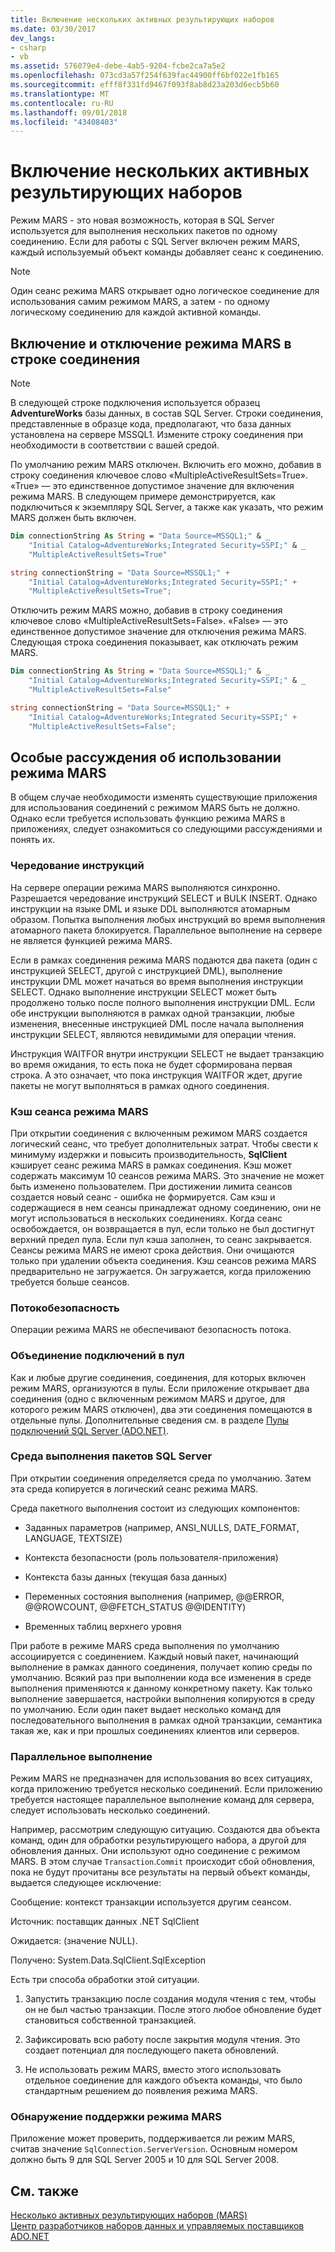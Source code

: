 ```yaml
---
title: Включение нескольких активных результирующих наборов
ms.date: 03/30/2017
dev_langs:
- csharp
- vb
ms.assetid: 576079e4-debe-4ab5-9204-fcbe2ca7a5e2
ms.openlocfilehash: 073cd3a57f254f639fac44900ff6bf022e1fb165
ms.sourcegitcommit: efff8f331fd9467f093f8ab8d23a203d6ecb5b60
ms.translationtype: MT
ms.contentlocale: ru-RU
ms.lasthandoff: 09/01/2018
ms.locfileid: "43408403"
---
```

# <a name="enabling-multiple-active-result-sets"></a>Включение нескольких активных результирующих наборов
Режим MARS - это новая возможность, которая в SQL Server используется для выполнения нескольких пакетов по одному соединению. Если для работы с SQL Server включен режим MARS, каждый используемый объект команды добавляет сеанс к соединению.  
  
> [!NOTE]
>  Один сеанс режима MARS открывает одно логическое соединение для использования самим режимом MARS, а затем - по одному логическому соединению для каждой активной команды.  
  
## <a name="enabling-and-disabling-mars-in-the-connection-string"></a>Включение и отключение режима MARS в строке соединения  
  
> [!NOTE]
>  В следующей строке подключения используется образец **AdventureWorks** базы данных, в состав SQL Server. Строки соединения, представленные в образце кода, предполагают, что база данных установлена на сервере MSSQL1. Измените строку соединения при необходимости в соответствии с вашей средой.  
  
 По умолчанию режим MARS отключен. Включить его можно, добавив в строку соединения ключевое слово «MultipleActiveResultSets=True». «True» — это единственное допустимое значение для включения режима MARS. В следующем примере демонстрируется, как подключиться к экземпляру SQL Server, а также как указать, что режим MARS должен быть включен.  
  
```vb  
Dim connectionString As String = "Data Source=MSSQL1;" & _  
    "Initial Catalog=AdventureWorks;Integrated Security=SSPI;" & _  
    "MultipleActiveResultSets=True"  
```  
  
```csharp  
string connectionString = "Data Source=MSSQL1;" +   
    "Initial Catalog=AdventureWorks;Integrated Security=SSPI;" +  
    "MultipleActiveResultSets=True";  
```  
  
 Отключить режим MARS можно, добавив в строку соединения ключевое слово «MultipleActiveResultSets=False». «False» — это единственное допустимое значение для отключения режима MARS. Следующая строка соединения показывает, как отключать режим MARS.  
  
```vb  
Dim connectionString As String = "Data Source=MSSQL1;" & _  
    "Initial Catalog=AdventureWorks;Integrated Security=SSPI;" & _  
    "MultipleActiveResultSets=False"  
```  
  
```csharp  
string connectionString = "Data Source=MSSQL1;" +   
    "Initial Catalog=AdventureWorks;Integrated Security=SSPI;" +  
    "MultipleActiveResultSets=False";  
```  
  
## <a name="special-considerations-when-using-mars"></a>Особые рассуждения об использовании режима MARS  
 В общем случае необходимости изменять существующие приложения для использования соединений с режимом MARS быть не должно. Однако если требуется использовать функцию режима MARS в приложениях, следует ознакомиться со следующими рассуждениями и понять их.  
  
### <a name="statement-interleaving"></a>Чередование инструкций  
 На сервере операции режима MARS выполняются синхронно. Разрешается чередование инструкций SELECT и BULK INSERT. Однако инструкции на языке DML и языке DDL выполняются атомарным образом. Попытка выполнения любых инструкций во время выполнения атомарного пакета блокируется. Параллельное выполнение на сервере не является функцией режима MARS.  
  
 Если в рамках соединения режима MARS подаются два пакета (один с инструкцией SELECT, другой с инструкцией DML), выполнение инструкции DML может начаться во время выполнения инструкции SELECT. Однако выполнение инструкции SELECT может быть продолжено только после полного выполнения инструкции DML. Если обе инструкции выполняются в рамках одной транзакции, любые изменения, внесенные инструкцией DML после начала выполнения инструкции SELECT, являются невидимыми для операции чтения.  
  
 Инструкция WAITFOR внутри инструкции SELECT не выдает транзакцию во время ожидания, то есть пока не будет сформирована первая строка. А это означает, что пока инструкция WAITFOR ждет, другие пакеты не могут выполняться в рамках одного соединения.  
  
### <a name="mars-session-cache"></a>Кэш сеанса режима MARS  
 При открытии соединения с включенным режимом MARS создается логический сеанс, что требует дополнительных затрат. Чтобы свести к минимуму издержки и повысить производительность, **SqlClient** кэширует сеанс режима MARS в рамках соединения. Кэш может содержать максимум 10 сеансов режима MARS. Это значение не может быть изменено пользователем. При достижении лимита сеансов создается новый сеанс - ошибка не формируется. Сам кэш и содержащиеся в нем сеансы принадлежат одному соединению, они не могут использоваться в нескольких соединениях. Когда сеанс освобождается, он возвращается в пул, если только не был достигнут верхний предел пула. Если пул кэша заполнен, то сеанс закрывается. Сеансы режима MARS не имеют срока действия. Они очищаются только при удалении объекта соединения. Кэш сеансов режима MARS предварительно не загружается. Он загружается, когда приложению требуется больше сеансов.  
  
### <a name="thread-safety"></a>Потокобезопасность  
 Операции режима MARS не обеспечивают безопасность потока.  
  
### <a name="connection-pooling"></a>Объединение подключений в пул  
 Как и любые другие соединения, соединения, для которых включен режим MARS, организуются в пулы. Если приложение открывает два соединения (одно с включенным режимом MARS и другое, для которого режим MARS отключен), два эти соединения помещаются в отдельные пулы. Дополнительные сведения см. в разделе [Пулы подключений SQL Server (ADO.NET)](../../../../../docs/framework/data/adonet/sql-server-connection-pooling.md).  
  
### <a name="sql-server-batch-execution-environment"></a>Среда выполнения пакетов SQL Server  
 При открытии соединения определяется среда по умолчанию. Затем эта среда копируется в логический сеанс режима MARS.  
  
 Среда пакетного выполнения состоит из следующих компонентов:  
  
-   Заданных параметров (например, ANSI_NULLS, DATE_FORMAT, LANGUAGE, TEXTSIZE)  
  
-   Контекста безопасности (роль пользователя-приложения)  
  
-   Контекста базы данных (текущая база данных)  
  
-   Переменных состояния выполнения (например, @@ERROR, @@ROWCOUNT, @@FETCH_STATUS @@IDENTITY)  
  
-   Временных таблиц верхнего уровня  
  
 При работе в режиме MARS среда выполнения по умолчанию ассоциируется с соединением. Каждый новый пакет, начинающий выполнение в рамках данного соединения, получает копию среды по умолчанию. Всякий раз при выполнении кода все изменения в среде выполнения применяются к данному конкретному пакету. Как только выполнение завершается, настройки выполнения копируются в среду по умолчанию. Если один пакет выдает несколько команд для последовательного выполнения в рамках одной транзакции, семантика такая же, как и при прошлых соединениях клиентов или серверов.  
  
### <a name="parallel-execution"></a>Параллельное выполнение  
 Режим MARS не предназначен для использования во всех ситуациях, когда приложению требуется несколько соединений. Если приложению требуется настоящее параллельное выполнение команд для сервера, следует использовать несколько соединений.  
  
 Например, рассмотрим следующую ситуацию. Создаются два объекта команд, один для обработки результирующего набора, а другой для обновления данных. Они используют одно соединение с режимом MARS. В этом случае `Transaction`.`Commit` происходит сбой обновления, пока не будут прочитаны все результаты на первый объект команды, выдается следующее исключение:  
  
 Сообщение: контекст транзакции используется другим сеансом.  
  
 Источник: поставщик данных .NET SqlClient  
  
 Ожидается: (значение NULL).  
  
 Получено: System.Data.SqlClient.SqlException  
  
 Есть три способа обработки этой ситуации.  
  
1.  Запустить транзакцию после создания модуля чтения с тем, чтобы он не был частью транзакции. После этого любое обновление будет становиться собственной транзакцией.  
  
2.  Зафиксировать всю работу после закрытия модуля чтения. Это создает потенциал для последующего пакета обновлений.  
  
3.  Не использовать режим MARS, вместо этого использовать отдельное соединение для каждого объекта команды, что было стандартным решением до появления режима MARS.  
  
### <a name="detecting-mars-support"></a>Обнаружение поддержки режима MARS  
 Приложение может проверить, поддерживается ли режим MARS, считав значение `SqlConnection.ServerVersion`. Основным номером должно быть 9 для SQL Server 2005 и 10 для SQL Server 2008.  
  
## <a name="see-also"></a>См. также  
 [Несколько активных результирующих наборов (MARS)](../../../../../docs/framework/data/adonet/sql/multiple-active-result-sets-mars.md)  
 [Центр разработчиков наборов данных и управляемых поставщиков ADO.NET](https://go.microsoft.com/fwlink/?LinkId=217917)
